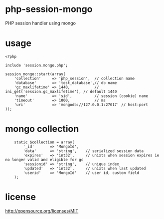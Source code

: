 php-session-mongo
========
PHP session handler using mongo

usage
========
````
<?php

include 'session.mongo.php';

session_mongo::start(array(
	'collection' 	 => 'php_session',	// collection name
	'database'		 => 'test_database',// db name
	'gc_maxlifetime' => 1440, 			// ini_get('session.gc_maxlifetime'), // default 1440
	'name'			 => 'sid',			// session (cookie) name
	'timeout'		 => 1000, 			// ms
	'uri'			 => 'mongodb://127.0.0.1:27017'	// host:port
));
````

mongo collection
========
````
	static $collection = array(
		'_id'       => 'MongoId',
		'data' 		=> 'string',	// serialized session data
		'expires'   => 'int32',		// unixts when session expires ie no longer valid and eligible for gc
		'sessionid' => 'string', 	// unique index
		'updated'   => 'int32', 	// unixts when last updated
		'userid'    => 'MongoId'	// user id, custom field
	);
````
license
========
http://opensource.org/licenses/MIT


